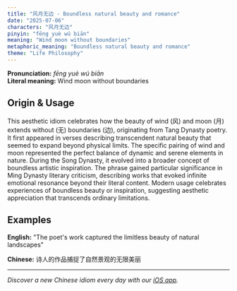 ```yaml
---
title: "风月无边 - Boundless natural beauty and romance"
date: "2025-07-06"
characters: "风月无边"
pinyin: "fēng yuè wú biān"
meaning: "Wind moon without boundaries"
metaphoric_meaning: "Boundless natural beauty and romance"
theme: "Life Philosophy"
---
```


**Pronunciation:** *fēng yuè wú biān*  
**Literal meaning:** Wind moon without boundaries

## Origin & Usage

This aesthetic idiom celebrates how the beauty of wind (风) and moon (月) extends without (无) boundaries (边), originating from Tang Dynasty poetry. It first appeared in verses describing transcendent natural beauty that seemed to expand beyond physical limits. The specific pairing of wind and moon represented the perfect balance of dynamic and serene elements in nature. During the Song Dynasty, it evolved into a broader concept of boundless artistic inspiration. The phrase gained particular significance in Ming Dynasty literary criticism, describing works that evoked infinite emotional resonance beyond their literal content. Modern usage celebrates experiences of boundless beauty or inspiration, suggesting aesthetic appreciation that transcends ordinary limitations.

## Examples

**English:** "The poet's work captured the limitless beauty of natural landscapes"

**Chinese:** 诗人的作品捕捉了自然景观的无限美丽

---

*Discover a new Chinese idiom every day with our [iOS app](https://apps.apple.com/us/app/daily-chinese-idioms/id6670238264).*
